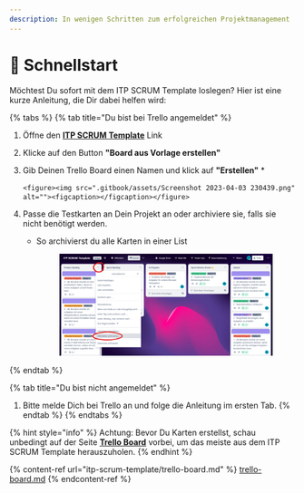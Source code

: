 ```yaml
---
description: In wenigen Schritten zum erfolgreichen Projektmanagement
---
```


# 🚀 Schnellstart

Möchtest Du sofort mit dem ITP SCRUM Template loslegen? Hier ist eine kurze Anleitung, die Dir dabei helfen wird:

{% tabs %}
{% tab title="Du bist bei Trello angemeldet" %}
1. Öffne den [**ITP SCRUM Template**](https://trello.com/b/IGeT9eAx/itp-scrum-template) Link
2. Klicke auf den Button **"Board aus Vorlage erstellen"**
3. Gib Deinen Trello Board einen Namen und klick auf **"Erstellen"**
   *

       <figure><img src=".gitbook/assets/Screenshot 2023-04-03 230439.png" alt=""><figcaption></figcaption></figure>
4. Passe die Testkarten an Dein Projekt an oder archiviere sie, falls sie nicht benötigt werden.
   *   So archivierst du alle Karten in einer List

       <figure><img src=".gitbook/assets/image (1).png" alt=""><figcaption></figcaption></figure>
{% endtab %}

{% tab title="Du bist nicht angemeldet" %}
1. Bitte melde Dich bei Trello an und folge die Anleitung im ersten Tab.
{% endtab %}
{% endtabs %}

{% hint style="info" %}
Achtung: Bevor Du Karten erstellst, schau unbedingt auf der Seite [**Trello Board**](itp-scrum-template/trello-board.md) vorbei, um das meiste aus dem ITP SCRUM Template herauszuholen.
{% endhint %}

{% content-ref url="itp-scrum-template/trello-board.md" %}
[trello-board.md](itp-scrum-template/trello-board.md)
{% endcontent-ref %}
